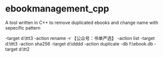 # ebookmanagement_cpp
A tool written in C++ to remove duplicated ebooks and change name with sepecific pattern

-target d:\ttt3 -action rename -r 【公众号：书单严选】
-action list -target d:\ttt3
-action sha256 -target d:\dddd
-action duplicate -db f:\ebook.db -target d:\tt2
